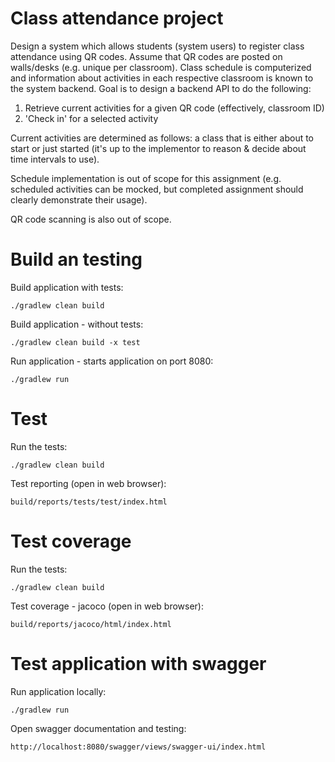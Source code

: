 # Class attendance project 

Design a system which allows students (system users) to register class attendance using QR codes. 
Assume that QR codes are posted on walls/desks (e.g. unique per classroom).
Class schedule is computerized and information about activities in each respective classroom is known to the system backend.
Goal is to design a backend API to do the following:

1. Retrieve current activities for a given QR code (effectively, classroom ID)
2. 'Check in' for a selected activity

Current activities are determined as follows: a class that is either about to start or just started (it's up to the implementor to reason & decide about time intervals to use).

Schedule implementation is out of scope for this assignment (e.g. scheduled activities can be mocked, but completed assignment should clearly demonstrate their usage).

QR code scanning is also out of scope.

# Build an testing

Build application with tests:

```asciidoc
./gradlew clean build
```

Build application - without tests:

```asciidoc
./gradlew clean build -x test
```

Run application - starts application on port 8080:
```asciidoc
./gradlew run
```

# Test

Run the tests:
```asciidoc
./gradlew clean build
```

Test reporting (open in web browser):
```asciidoc
build/reports/tests/test/index.html
```

# Test coverage

Run the tests:
```asciidoc
./gradlew clean build
```

Test coverage - jacoco (open in web browser):
```asciidoc
build/reports/jacoco/html/index.html
```

# Test application with swagger

Run application locally:
```asciidoc
./gradlew run
```
Open swagger documentation and testing:

```asciidoc
http://localhost:8080/swagger/views/swagger-ui/index.html
```
